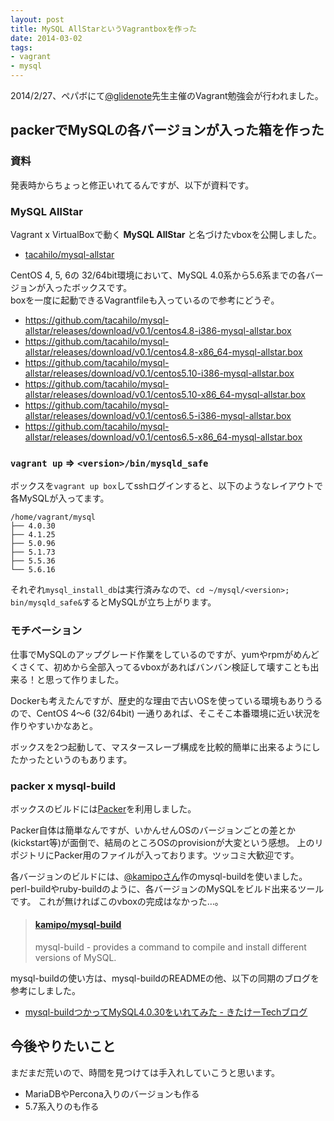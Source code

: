 ```yaml
---
layout: post
title: MySQL AllStarというVagrantboxを作った
date: 2014-03-02
tags:
- vagrant
- mysql
---
```

2014/2/27、ペパボにて[@glidenote](https://twitter.com/glidenote)先生主催のVagrant勉強会が行われました。

## packerでMySQLの各バージョンが入った箱を作った

### 資料

発表時からちょっと修正いれてるんですが、以下が資料です。

<script async class="speakerdeck-embed" data-id="bdf0333083ff0131024806957e15a8e9" data-ratio="1.33333333333333" src="//speakerdeck.com/assets/embed.js"></script>

### MySQL AllStar

Vagrant x VirtualBoxで動く __MySQL AllStar__ と名づけたvboxを公開しました。

 * [tacahilo/mysql-allstar](https://github.com/tacahilo/mysql-allstar)

CentOS 4, 5, 6の 32/64bit環境において、MySQL 4.0系から5.6系までの各バージョンが入ったボックスです。  
boxを一度に起動できるVagrantfileも入っているので参考にどうぞ。

 * https://github.com/tacahilo/mysql-allstar/releases/download/v0.1/centos4.8-i386-mysql-allstar.box
 * https://github.com/tacahilo/mysql-allstar/releases/download/v0.1/centos4.8-x86_64-mysql-allstar.box
 * https://github.com/tacahilo/mysql-allstar/releases/download/v0.1/centos5.10-i386-mysql-allstar.box
 * https://github.com/tacahilo/mysql-allstar/releases/download/v0.1/centos5.10-x86_64-mysql-allstar.box
 * https://github.com/tacahilo/mysql-allstar/releases/download/v0.1/centos6.5-i386-mysql-allstar.box
 * https://github.com/tacahilo/mysql-allstar/releases/download/v0.1/centos6.5-x86_64-mysql-allstar.box

### `vagrant up` => `<version>/bin/mysqld_safe`

ボックスを`vagrant up box`してsshログインすると、以下のようなレイアウトで各MySQLが入ってます。

```
/home/vagrant/mysql
├── 4.0.30
├── 4.1.25
├── 5.0.96
├── 5.1.73
├── 5.5.36
└── 5.6.16
```

それぞれ`mysql_install_db`は実行済みなので、`cd ~/mysql/<version>; bin/mysqld_safe&`するとMySQLが立ち上がります。

### モチベーション

仕事でMySQLのアップグレード作業をしているのですが、yumやrpmがめんどくさくて、初めから全部入ってるvboxがあればバンバン検証して壊すことも出来る！と思って作りました。

Dockerも考えたんですが、歴史的な理由で古いOSを使っている環境もありうるので、CentOS 4〜6 (32/64bit) 一通りあれば、そこそこ本番環境に近い状況を作りやすいかなあと。

ボックスを2つ起動して、マスタースレーブ構成を比較的簡単に出来るようにしたかったというのもあります。

### packer x mysql-build

ボックスのビルドには[Packer](http://www.packer.io/)を利用しました。

Packer自体は簡単なんですが、いかんせんOSのバージョンごとの差とか(kickstart等)が面倒で、結局のところOSのprovisionが大変という感想。
上のリポジトリにPacker用のファイルが入っております。ツッコミ大歓迎です。

各バージョンのビルドには、[@kamipoさん](https://twitter.com/kamipo)作のmysql-buildを使いました。
perl-buildやruby-buildのように、各バージョンのMySQLをビルド出来るツールです。
これが無ければこのvboxの完成はなかった…。

> #### [kamipo/mysql-build](https://github.com/kamipo/mysql-build)
> 
> mysql-build - provides a command to compile and install different versions of MySQL.

mysql-buildの使い方は、mysql-buildのREADMEの他、以下の同期のブログを参考にしました。

 * [mysql-buildつかってMySQL4.0.30をいれてみた - きたけーTechブログ](http://kitak.hatenablog.jp/entry/2013/10/07/092448)

## 今後やりたいこと

まだまだ荒いので、時間を見つけては手入れしていこうと思います。

 * MariaDBやPercona入りのバージョンも作る
 * 5.7系入りのも作る
